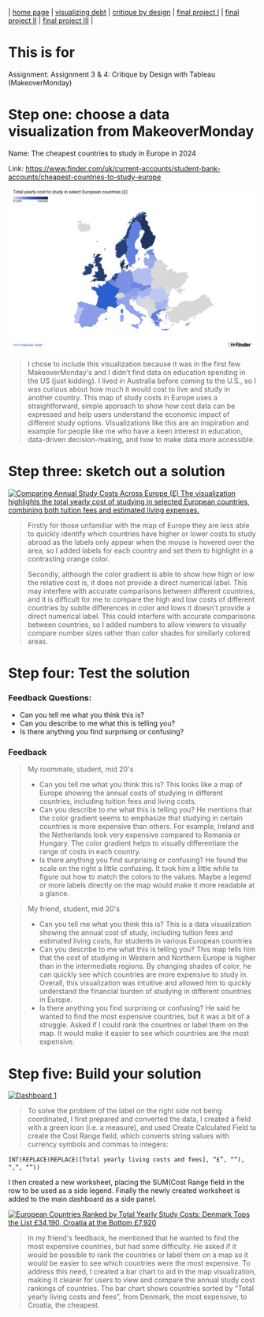 | [home page](https://ray1208xxxx.github.io/Ray-Zeng-Portfolio/) | [visualizing debt](visualizing-government-debt) | [critique by design](critique-by-design) | [final project I](final-project-part-one) | [final project II](final-project-part-two) | [final project III](final-project-part-three) |

# This is for 
Assignment: Assignment 3 & 4: Critique by Design with Tableau (MakeoverMonday)

# Step one: choose a data visualization from MakeoverMonday
Name: The cheapest countries to study in Europe in 2024

Link: https://www.finder.com/uk/current-accounts/student-bank-accounts/cheapest-countries-to-study-europe

![Cheapest Countries to Study in Europe](https://github.com/Ray1208xxxx/Ray-Zeng-Portfolio/blob/main/cheapest-countries-to-study-in-Europe.png)

> I chose to include this visualization because it was in the first few MakeoverMonday's and I didn't find data on education spending in the US (just kidding). I lived in Australia before coming to the U.S., so I was curious about how much it would cost to live and study in another country. This map of study costs in Europe uses a straightforward, simple approach to show how cost data can be expressed and help users understand the economic impact of different study options. Visualizations like this are an inspiration and example for people like me who have a keen interest in education, data-driven decision-making, and how to make data more accessible.

# Step three: sketch out a solution
<div class='tableauPlaceholder' id='viz1731192470572' style='position: relative'>
  <noscript>
    <a href='#'>
      <img alt='Comparing Annual Study Costs Across Europe (£) The visualization highlights the total yearly cost of studying in selected European countries, combining both tuition fees and estimated living expenses.' src='https://public.tableau.com/static/images/a3/a34/Sheet1/1_rss.png' style='border: none' />
    </a>
  </noscript>
  <object class='tableauViz' style='display: none;'>
    <param name='host_url' value='https%3A%2F%2Fpublic.tableau.com%2F' />
    <param name='embed_code_version' value='3' />
    <param name='site_root' value='' />
    <param name='name' value='a34/Sheet1' />
    <param name='tabs' value='no' />
    <param name='toolbar' value='yes' />
    <param name='static_image' value='https://public.tableau.com/static/images/a3/a34/Sheet1/1.png' />
    <param name='animate_transition' value='yes' />
    <param name='display_static_image' value='yes' />
    <param name='display_spinner' value='yes' />
    <param name='display_overlay' value='yes' />
    <param name='display_count' value='yes' />
    <param name='language' value='zh-CN' />
    <param name='filter' value='publish=yes' />
  </object>
</div>
<script type='text/javascript'>
  var divElement = document.getElementById('viz1731192470572');
  var vizElement = divElement.getElementsByTagName('object')[0];
  vizElement.style.width = '100%';
  vizElement.style.height = (divElement.offsetWidth * 0.75) + 'px';
  var scriptElement = document.createElement('script');
  scriptElement.src = 'https://public.tableau.com/javascripts/api/viz_v1.js';
  vizElement.parentNode.insertBefore(scriptElement, vizElement);
</script>


> Firstly for those unfamiliar with the map of Europe they are less able to quickly identify which countries have higher or lower costs to study abroad as the labels only appear when the mouse is hovered over the area, so I added labels for each country and set them to highlight in a contrasting orange color.
>
> Secondly, although the color gradient is able to show how high or low the relative cost is, it does not provide a direct numerical label. This may interfere with accurate comparisons between different countries, and it is difficult for me to compare the high and low costs of different countries by subtle differences in color and lows it doesn't provide a direct numerical label. This could interfere with accurate comparisons between countries, so I added numbers to allow viewers to visually compare number sizes rather than color shades for similarly colored areas.

# Step four: Test the solution
### Feedback Questions:
* Can you tell me what you think this is?
* Can you describe to me what this is telling you?
* Is there anything you find surprising or confusing?

### Feedback
> My roommate, student, mid 20's
> * Can you tell me what you think this is? This looks like a map of Europe showing the annual costs of studying in different countries, including tuition fees and living costs.
> * Can you describe to me what this is telling you? He mentions that the color gradient seems to emphasize that studying in certain countries is more expensive than others. For example, Ireland and the Netherlands look very expensive compared to Romania or Hungary. The color gradient helps to visually differentiate the range of costs in each country.
> * Is there anything you find surprising or confusing? He found the scale on the right a little confusing. It took him a little while to figure out how to match the colors to the values. Maybe a legend or more labels directly on the map would make it more readable at a glance.

> My friend, student, mid 20's
> * Can you tell me what you think this is? This is a data visualization showing the annual cost of study, including tuition fees and estimated living costs, for students in various European countries
> * Can you describe to me what this is telling you? This map tells him that the cost of studying in Western and Northern Europe is higher than in the intermediate regions. By changing shades of color, he can quickly see which countries are more expensive to study in. Overall, this visualization was intuitive and allowed him to quickly understand the financial burden of studying in different countries in Europe.
> * Is there anything you find surprising or confusing? He said he wanted to find the most expensive countries, but it was a bit of a struggle. Asked if I could rank the countries or label them on the map. It would make it easier to see which countries are the most expensive.

# Step five: Build your solution
<div class='tableauPlaceholder' id='viz1731208405169' style='position: relative'>
    <noscript>
        <a href='#'>
            <img alt='Dashboard 1 ' src='https://public.tableau.com/static/images/a3/a34improve/Dashboard1/1_rss.png' style='border: none' />
        </a>
    </noscript>
    <object class='tableauViz' style='display:none;'>
        <param name='host_url' value='https%3A%2F%2Fpublic.tableau.com%2F' />
        <param name='embed_code_version' value='3' />
        <param name='site_root' value='' />
        <param name='name' value='a34improve/Dashboard1' />
        <param name='tabs' value='no' />
        <param name='toolbar' value='yes' />
        <param name='static_image' value='https://public.tableau.com/static/images/a3/a34improve/Dashboard1/1.png' />
        <param name='animate_transition' value='yes' />
        <param name='display_static_image' value='yes' />
        <param name='display_spinner' value='yes' />
        <param name='display_overlay' value='yes' />
        <param name='display_count' value='yes' />
        <param name='language' value='zh-CN' />
        <param name='filter' value='publish=yes' />
    </object>
</div>
<script type='text/javascript'>
    var divElement = document.getElementById('viz1731208405169');
    var vizElement = divElement.getElementsByTagName('object')[0];
    if (divElement.offsetWidth > 800) {
        vizElement.style.width = '1000px';
        vizElement.style.height = '827px';
    } else if (divElement.offsetWidth > 500) {
        vizElement.style.width = '1000px';
        vizElement.style.height = '827px';
    } else {
        vizElement.style.width = '100%';
        vizElement.style.height = '727px';
    }
    var scriptElement = document.createElement('script');
    scriptElement.src = 'https://public.tableau.com/javascripts/api/viz_v1.js';
    vizElement.parentNode.insertBefore(scriptElement, vizElement);
</script>

> To solve the problem of the label on the right side not being coordinated, I first prepared and converted the data, I created a field with a green icon (i.e. a measure), and used Create Calculated Field to create the Cost Range field, which converts string values with currency symbols and commas to integers:
```
INT(REPLACE(REPLACE([Total yearly living costs and fees], “£”, “”), “,”, “”))
```
I then created a new worksheet, placing the SUM(Cost Range field in the row to be used as a side legend. Finally the newly created worksheet is added to the main dashboard as a side panel.


<div class='tableauPlaceholder' id='viz1731210314546' style='position: relative'>
    <noscript>
        <a href='#'>
            <img alt='European Countries Ranked by Total Yearly Study Costs: Denmark Tops the List £34,190, Croatia at the Bottom £7,920' src='https://public.tableau.com/static/images/a3/a34version2/Sheet1/1_rss.png' style='border: none' />
        </a>
    </noscript>
    <object class='tableauViz' style='display:none;'>
        <param name='host_url' value='https%3A%2F%2Fpublic.tableau.com%2F' />
        <param name='embed_code_version' value='3' />
        <param name='site_root' value='' />
        <param name='name' value='a34version2/Sheet1' />
        <param name='tabs' value='no' />
        <param name='toolbar' value='yes' />
        <param name='static_image' value='https://public.tableau.com/static/images/a3/a34version2/Sheet1/1.png' />
        <param name='animate_transition' value='yes' />
        <param name='display_static_image' value='yes' />
        <param name='display_spinner' value='yes' />
        <param name='display_overlay' value='yes' />
        <param name='display_count' value='yes' />
        <param name='language' value='zh-CN' />
        <param name='filter' value='publish=yes' />
    </object>
</div>
<script type='text/javascript'>
    var divElement = document.getElementById('viz1731210314546');
    var vizElement = divElement.getElementsByTagName('object')[0];
    vizElement.style.width = '100%';
    vizElement.style.height = (divElement.offsetWidth * 0.75) + 'px';
    var scriptElement = document.createElement('script');
    scriptElement.src = 'https://public.tableau.com/javascripts/api/viz_v1.js';
    vizElement.parentNode.insertBefore(scriptElement, vizElement);
</script>

> In my friend's feedback, he mentioned that he wanted to find the most expensive countries, but had some difficulty. He asked if it would be possible to rank the countries or label them on a map so it would be easier to see which countries were the most expensive. To address this need, I created a bar chart to aid in the map visualization, making it clearer for users to view and compare the annual study cost rankings of countries. The bar chart shows countries sorted by “Total yearly living costs and fees”, from Denmark, the most expensive, to Croatia, the cheapest.
